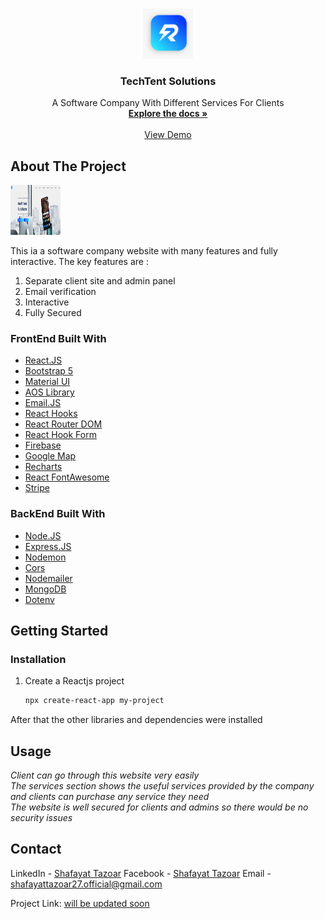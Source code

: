 <!-- PROJECT LOGO -->
<br />
<p align="center">
  <a href="https://github.com/github_username/repo_name">
    <img src="src/images/logo2.png" alt="Logo" width="80" height="80">
  </a>

  <h3 align="center">TechTent Solutions</h3>

  <p align="center">
    A Software Company With Different Services For Clients
    <br />
    <a href="https://github.com/github_username/repo_name"><strong>Explore the docs »</strong></a>
    <br />
    <br />
    <a href="https://github.com/github_username/repo_name">View Demo</a>
  </p>
</p>



<!-- ABOUT THE PROJECT -->
## About The Project

<a href="https://github.com/github_username/repo_name">
    <img src="src/images/coverPhoto.png" alt="Logo" width="80" height="80">
 </a>

This ia a software company website with many features and fully interactive.
The key features are :
1. Separate client site and admin panel
2. Email verification
3. Interactive
4. Fully Secured


### FrontEnd Built With

* [React.JS](https://reactjs.org/)
* [Bootstrap 5](https://getbootstrap.com/)
* [Material UI](https://material-ui.com/)
* [AOS Library](https://michalsnik.github.io/aos/)
* [Email.JS](https://www.emailjs.com/)
* [React Hooks](https://reactjs.org/docs/hooks-intro.html)
* [React Router DOM](https://reactrouter.com/web/guides/quick-start)
* [React Hook Form](https://react-hook-form.com/)
* [Firebase](https://firebase.google.com/)
* [Google Map](https://cloud.google.com/maps-platform)
* [Recharts](https://recharts.org/en-US/)
* [React FontAwesome](https://fontawesome.com/v5.15/how-to-use/on-the-web/using-with/react)
* [Stripe](https://stripe.com/en-gb-us)

### BackEnd Built With
* [Node.JS](https://nodejs.org/en/)
* [Express.JS](https://expressjs.com/)
* [Nodemon](https://nodemon.io/)
* [Cors](http://expressjs.com/en/resources/middleware/cors.html)
* [Nodemailer](https://nodemailer.com/about/)
* [MongoDB](https://www.mongodb.com/)
* [Dotenv](https://www.npmjs.com/package/dotenv)


<!-- GETTING STARTED -->
## Getting Started


### Installation

1. Create a Reactjs project
   ```sh
   npx create-react-app my-project
   ```

After that the other libraries and dependencies were installed


<!-- USAGE EXAMPLES -->
## Usage
 
_Client can go through this website very easily_
<br />
_The services section shows the useful services provided by the company and clients can purchase any service they need_
<br />
_The website is well secured for clients and admins so there would be no security issues_


<!-- CONTACT -->
## Contact

LinkedIn - [Shafayat Tazoar](https://www.linkedin.com/in/afitazoar/)
Facebook - [Shafayat Tazoar](https://m.me/shafayat.tazoar.27) 
Email - [shafayattazoar27.official@gmail.com](shafayattazoar27.official@gmail.com) 

Project Link: [will be updated soon](https://github.com/github_username/repo_name)







